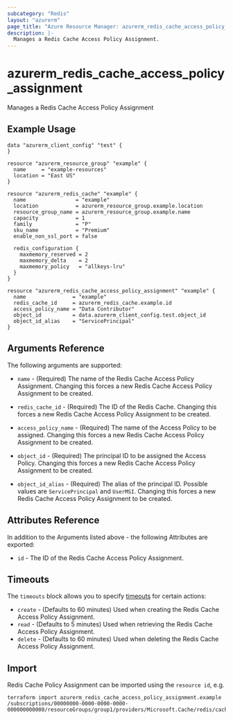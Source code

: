 ```yaml
---
subcategory: "Redis"
layout: "azurerm"
page_title: "Azure Resource Manager: azurerm_redis_cache_access_policy_assignment"
description: |-
  Manages a Redis Cache Access Policy Assignment.
---
```


# azurerm_redis_cache_access_policy_assignment

Manages a Redis Cache Access Policy Assignment

## Example Usage

```hcl
data "azurerm_client_config" "test" {
}

resource "azurerm_resource_group" "example" {
  name     = "example-resources"
  location = "East US"
}

resource "azurerm_redis_cache" "example" {
  name                = "example"
  location            = azurerm_resource_group.example.location
  resource_group_name = azurerm_resource_group.example.name
  capacity            = 1
  family              = "P"
  sku_name            = "Premium"
  enable_non_ssl_port = false

  redis_configuration {
    maxmemory_reserved = 2
    maxmemory_delta    = 2
    maxmemory_policy   = "allkeys-lru"
  }
}

resource "azurerm_redis_cache_access_policy_assignment" "example" {
  name               = "example"
  redis_cache_id     = azurerm_redis_cache.example.id
  access_policy_name = "Data Contributor"
  object_id          = data.azurerm_client_config.test.object_id
  object_id_alias    = "ServicePrincipal"
}
```

## Arguments Reference

The following arguments are supported:

* `name` - (Required) The name of the Redis Cache Access Policy Assignment. Changing this forces a new Redis Cache Access Policy Assignment to be created.

* `redis_cache_id` - (Required) The ID of the Redis Cache. Changing this forces a new Redis Cache Access Policy Assignment to be created.

* `access_policy_name` - (Required) The name of the Access Policy to be assigned. Changing this forces a new Redis Cache Access Policy Assignment to be created.

* `object_id` - (Required) The principal ID to be assigned the Access Policy. Changing this forces a new Redis Cache Access Policy Assignment to be created.

* `object_id_alias` - (Required) The alias of the principal ID. Possible values are `ServicePrincipal` and `UserMSI`. Changing this forces a new Redis Cache Access Policy Assignment to be created.

## Attributes Reference

In addition to the Arguments listed above - the following Attributes are exported:

* `id` - The ID of the Redis Cache Access Policy Assignment.

## Timeouts

The `timeouts` block allows you to specify [timeouts](https://www.terraform.io/language/resources/syntax#operation-timeouts) for certain actions:

* `create` - (Defaults to 60 minutes) Used when creating the Redis Cache Access Policy Assignment.
* `read` - (Defaults to 5 minutes) Used when retrieving the Redis Cache Access Policy Assignment.
* `delete` - (Defaults to 60 minutes) Used when deleting the Redis Cache Access Policy Assignment.

## Import

Redis Cache Policy Assignment can be imported using the `resource id`, e.g.

```shell
terraform import azurerm_redis_cache_access_policy_assignment.example /subscriptions/00000000-0000-0000-0000-000000000000/resourceGroups/group1/providers/Microsoft.Cache/redis/cache1/accessPolicyAssignments/assignment1
```
